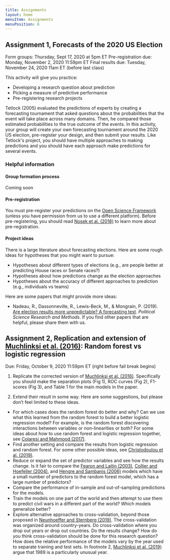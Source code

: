 ```yaml
---
title: Assignments
layout: home
menuItem: Assignments
menuPosition: 6
---
```


## Assignment 1, Forecasts of the 2020 US Election

Form groups: Thursday, Sept 17, 2020 at 5pm ET
Pre-registration due: Monday, November 2, 2020 11:59pm ET
Final results due: Tuesday, November 24, 2020 11am ET (before last class)

This activity will give you practice:
- Developing a research question about prediction
- Picking a measure of predictive performance
- Pre-registering research projects

Tetlock (2005) evaluated the predictions of experts by creating a forecasting tournament that asked questions about the probabilities that the event will take place across many domains. Then, he compared those estimated probabilities to the true outcome of the events. In this activity, your group will create your own forecasting tournament around the 2020 US election, pre-register your design, and then submit your results. Like Tetlock's project, you should have multiple approaches to making predictions and you should have each approach make predictions for several events.

### Helpful information

#### Group formation process

Coming soon

#### Pre-registration

You must pre-register your predictions on the [Open Science Framework](https://osf.io/prereg/) (unless you have permission from us to use a different platform). Before pre-registering, you should read [Nosek et al. (2018)](https://www.pnas.org/content/115/11/2600) to learn more about pre-registration.

#### Project ideas

There is a large literature about forecasting elections. Here are some rough ideas for hypotheses that you might want to pursue:

- Hypotheses about different types of elections (e.g., are people better at predicting House races or Senate races?)
- Hypotheses about how predictions change as the election approaches
- Hypotheses about the accuracy of different approaches to prediction (e.g., individuals vs teams)

Here are some papers that might provide more ideas:

- Nadeau, R., Dassonneville, R., Lewis-Beck, M., & Mongrain, P. (2019). [Are election results more unpredictable? A forecasting test](https://dx.doi.org/10.1017/psrm.2019.24). _Political Science Research and Methods_.
If you find other papers that are helpful, please share them with us.

## Assignment 2, Replication and extension of [Muchlinksi et al. (2016)](https://doi.org/10.1093/pan/mpv024): Random forest vs logistic regression

Due: Friday, October 9, 2020 11:59pm ET (right before fall break begins)

1. Replicate the corrected version of [Muchlinksi et al. (2016)](https://doi.org/10.1093/pan/mpv024). Specifically you should make the separation plots (Fig 1), ROC curves (Fig 2), F1-scores (Fig 3), and Table 1 for the main models in the paper.

2. Extend their result in some way. Here are some suggestions, but please don’t feel limited to these ideas.
- For which cases does the random forest do better and why? Can we use what this learned from the random forest to build a better logistic regression model? For example, is the random forest discovering interactions between variables or non-linearities or both? For some ideas about how to use random forest and logistic regression together, see [Colaresi and Mahmood (2017)](https://doi.org/10.1177/0022343316682065).
- Find another setting and compare the results from logistic regression and random forest. For some other possible ideas, see [Christodoulou et al. (2019)](https://doi.org/10.1016/j.jclinepi.2019.02.004).
- Reduce or expand the set of predictor variables and see how the results change. Is it fair to compare the [Fearon and Laitin (2003)](https://doi.org/10.1017/S0003055403000534), [Collier and Hoefeller (2004)](https://doi.org/10.1093/oep/gpf064), and [Hengre and Sambanis (2006)](https://doi.org/10.1177/0022002706289303) models which have a small number of predictors to the random forest model, which has a large number of predictors?
- Compare the performance of in-sample and out-of-sampling predictions for the models.
- Train the models on one part of the world and then attempt to use them to predict civil wars in a different part of the world? Which models generalize better?
- Explore alternative approaches to cross-validation, beyond those proposed in [Neunhoeffer and Sternberg (2019)](https://doi.org/10.1017/pan.2018.39). The cross-validation was organized around country-years. Do cross-validation where you drop out years or drop out countries. Do the results change? How do you think cross-validation should be done for this research question? How does the relative performance of the models vary by the year used to separate training and test sets. In footnote 2, [Muchlinksi et al. (2019)](https://doi.org/10.1017/pan.2018.45) argue that 1989 is a particularly unusual year.
